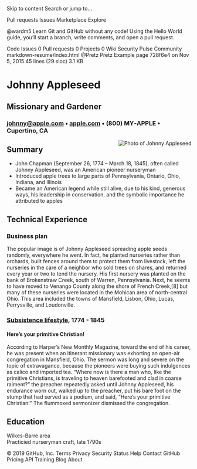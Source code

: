 Skip to content
Search or jump to…

Pull requests
Issues
Marketplace
Explore
 
@wardm5 
Learn Git and GitHub without any code!
Using the Hello World guide, you’ll start a branch, write comments, and open a pull request.


Code Issues 0 Pull requests 0 Projects 0 Wiki Security Pulse Community
markdown-resume/index.html
@Pretz Pretz Example page
728f6e4 on Nov 5, 2015
45 lines (29 sloc)  3.1 KB
  
<!DOCTYPE html>
<html>
<head>
	<meta charset="utf-8"/>
	<title>Johnny Appleseed Resume</title>
	<link type="text/css" rel="stylesheet" href="resume.css"/>
</head>
<body>

<h1 id="johnnyappleseed">Johnny Appleseed</h1>

<h2 id="missionaryandgardener">Missionary and Gardener</h2>

<h3 id="johnnyapple.comemailbullapple.comsitebull800 my‑applebullcupertinoca"><a href="&#109;&#97;&#105;&#108;&#x74;&#111;&#x3a;&#x6a;&#x6f;&#110;&#x79;&#x40;&#x61;&#x70;&#112;&#108;&#101;&#46;&#99;&#111;&#109;" class="link">&#106;&#x6f;&#104;&#110;&#x6e;&#x79;&#x40;&#x61;&#112;&#x70;&#x6c;&#101;&#46;&#99;&#x6f;&#109;</a> &bull; <a href="http://apple.com/" class="link">apple.com</a> &bull; (800) MY‑APPLE &bull; Cupertino, CA</h3>

<p><img src="johnny.jpg" alt="Photo of Johnny Appleseed" id="pic" style="float: right" /></p>

<h2 id="summary">Summary</h2>

<ul>
<li>John Chapman (September 26, 1774 – March 18, 1845), often called Johnny Appleseed, was an American pioneer nurseryman</li>
<li>Introduced apple trees to large parts of Pennsylvania, Ontario, Ohio, Indiana, and Illinois</li>
<li>Became an American legend while still alive, due to his kind, generous ways, his leadership in conservation, and the symbolic importance he attributed to apples</li>
</ul>

<h2 id="technicalexperience">Technical Experience</h2>

<h3 id="businessplan">Business plan</h3>

<p>The popular image is of Johnny Appleseed spreading apple seeds randomly, everywhere he went. In fact, he planted nurseries rather than orchards, built fences around them to protect them from livestock, left the nurseries in the care of a neighbor who sold trees on shares, and returned every year or two to tend the nursery. His first nursery was planted on the bank of Brokenstraw Creek, south of Warren, Pennsylvania. Next, he seems to have moved to Venango County along the shore of French Creek,[8] but many of these nurseries were located in the Mohican area of north-central Ohio. This area included the towns of Mansfield, Lisbon, Ohio, Lucas, Perrysville, and Loudonville.</p>

<h3 id="subsistencelifestylesubsistence1774-1845"><a href="https://en.wikipedia.org/wiki/Johnny_Appleseed#Subsistence_lifestyle">Subsistence lifestyle</a>, 1774 - 1845</h3>

<h4 id="heresyourprimitivechristian">Here&#8217;s your primitive Christian!</h4>

<p>According to Harper&#8217;s New Monthly Magazine, toward the end of his career, he was present when an itinerant missionary was exhorting an open-air congregation in Mansfield, Ohio. The sermon was long and severe on the topic of extravagance, because the pioneers were buying such indulgences as calico and imported tea. &#8220;Where now is there a man who, like the primitive Christians, is traveling to heaven barefooted and clad in coarse raiment?&#8221; the preacher repeatedly asked until Johnny Appleseed, his endurance worn out, walked up to the preacher, put his bare foot on the stump that had served as a podium, and said, &#8220;Here&#8217;s your primitive Christian!&#8221; The flummoxed sermonizer dismissed the congregation.</p>

<h2 id="education">Education</h2>

<p>Wilkes-Barre area<br/>
Practicied nurseryman craft, late 1790s</p>

</body>
</html>
© 2019 GitHub, Inc.
Terms
Privacy
Security
Status
Help
Contact GitHub
Pricing
API
Training
Blog
About

